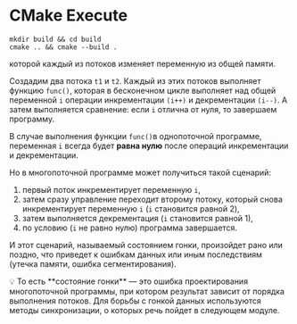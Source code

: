 # CMake Execute
```
mkdir build && cd build
cmake .. && cmake --build .
```


которой каждый из потоков изменяет переменную из общей памяти.

Создадим два потока `t1` и `t2`. Каждый из этих потоков выполняет функцию `func()`, которая в бесконечном цикле выполняет над общей переменной `i` операции инкрементации `(i++)` и декрементации `(i--)`. А затем выполняется сравнение: если `i` отлична от нуля, то завершаем программу.

В случае выполнения функции `func()`в однопоточной программе, переменная `i` всегда будет **равна нулю** после операций инкрементации и декрементации.

Но в многопоточной программе может получиться такой сценарий:

1. первый поток инкрементирует переменную `i`,
2. затем сразу управление переходит второму потоку, который снова инкрементирует переменную `i` (`i` становится равной 2),
3. затем выполняется декрементация (`i` становится равной 1),
4. по условию (`i` не равно нулю) программа завершается.

И этот сценарий, называемый состоянием гонки, произойдет рано или поздно, что приведет к ошибкам данных или иным последствиям (утечка памяти, ошибка сегментирования).

<aside>
💡 То есть **состояние гонки** — это ошибка проектирования многопоточной программы, при котором результат зависит от порядка выполнения потоков. Для борьбы с гонкой данных используются методы синхронизации, о которых речь пойдет в следующем модуле.

</aside>